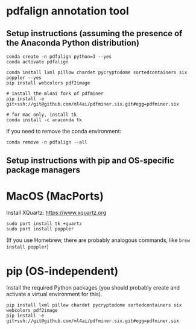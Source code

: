 # pdfalign annotation tool 

## Setup instructions (assuming the presence of the Anaconda Python distribution)

    conda create -n pdfalign python=3 --yes
    conda activate pdfalign

    conda install lxml pillow chardet pycryptodome sortedcontainers six poppler --yes
    pip install webcolors pdf2image

    # install the ml4ai fork of pdfminer
    pip install -e git+ssh://git@github.com/ml4ai/pdfminer.six.git#egg=pdfminer.six

    # for mac only, install tk
    conda install -c anaconda tk

If you need to remove the conda environment:

    conda remove -n pdfalign --all

## Setup instructions with pip and OS-specific package managers

# MacOS (MacPorts)

Install XQuartz: https://www.xquartz.org

```
sudo port install tk +quartz
sudo port install poppler
```

(If you use Homebrew, there are probably analogous commands, like `brew install poppler`)

# pip (OS-independent)

Install the required Python packages (you should probably create and activate a
virtual environment for this).

```
pip install lxml pillow chardet pycryptodome sortedcontainers six webcolors pdf2image
pip install -e git+ssh://git@github.com/ml4ai/pdfminer.six.git#egg=pdfminer.six
```
